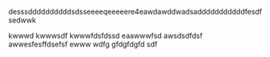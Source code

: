 desssddddddddddsdsseeeeqeeeeere4eawdawddwadsadddddddddddfesdfsedwwk

kwwwd
kwwwsdf
kwwwfdsfdssd
eaawwwfsd
awsdsdfdsf
awwesfesffdsefsf
ewww
wdfg
gfdgfdgfd
sdf
